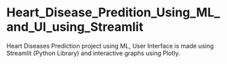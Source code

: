 # Heart_Disease_Predition_Using_ML_and_UI_using_Streamlit
Heart Diseases Prediction project using ML, User Interface is made using Streamlit (Python Library) and interactive graphs using Plotly.
